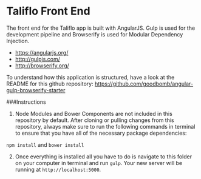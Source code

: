 # Taliflo Front End

The front end for the Taliflo app is built with AngularJS. Gulp is used for the development pipeline and Browserify is used for Modular Dependency Injection.

- https://angularjs.org/
- http://gulpjs.com/
- http://browserify.org/

To understand how this application is structured, have a look at the README for this github repository: https://github.com/goodbomb/angular-gulp-browserify-starter

###Instructions

1) Node Modules and Bower Components are not included in this repository by default. After cloning or pulling changes from this repository, always make sure to run the following commands in terminal to ensure that you have all of the necessary package dependencies:

```npm install``` and ```bower install```

2) Once everything is installed all you have to do is navigate to this folder on your computer in terminal and run ```gulp```. Your new server will be running at ```http://localhost:5000```.